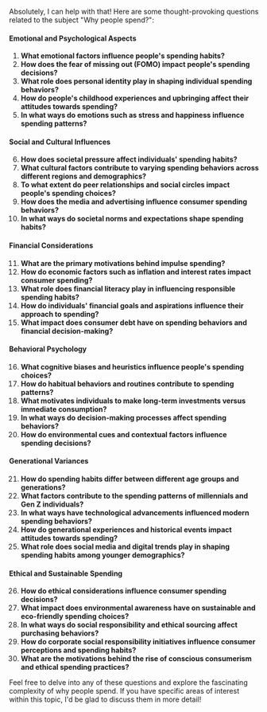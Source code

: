 Absolutely, I can help with that! Here are some thought-provoking questions related to the subject "Why people spend?":

#### Emotional and Psychological Aspects
1. **What emotional factors influence people's spending habits?**
2. **How does the fear of missing out (FOMO) impact people's spending decisions?**
3. **What role does personal identity play in shaping individual spending behaviors?**
4. **How do people's childhood experiences and upbringing affect their attitudes towards spending?**
5. **In what ways do emotions such as stress and happiness influence spending patterns?**

#### Social and Cultural Influences
6. **How does societal pressure affect individuals' spending habits?**
7. **What cultural factors contribute to varying spending behaviors across different regions and demographics?**
8. **To what extent do peer relationships and social circles impact people's spending choices?**
9. **How does the media and advertising influence consumer spending behaviors?**
10. **In what ways do societal norms and expectations shape spending habits?**

#### Financial Considerations
11. **What are the primary motivations behind impulse spending?**
12. **How do economic factors such as inflation and interest rates impact consumer spending?**
13. **What role does financial literacy play in influencing responsible spending habits?**
14. **How do individuals' financial goals and aspirations influence their approach to spending?**
15. **What impact does consumer debt have on spending behaviors and financial decision-making?**

#### Behavioral Psychology
16. **What cognitive biases and heuristics influence people's spending choices?**
17. **How do habitual behaviors and routines contribute to spending patterns?**
18. **What motivates individuals to make long-term investments versus immediate consumption?**
19. **In what ways do decision-making processes affect spending behaviors?**
20. **How do environmental cues and contextual factors influence spending decisions?**

#### Generational Variances
21. **How do spending habits differ between different age groups and generations?**
22. **What factors contribute to the spending patterns of millennials and Gen Z individuals?**
23. **In what ways have technological advancements influenced modern spending behaviors?**
24. **How do generational experiences and historical events impact attitudes towards spending?**
25. **What role does social media and digital trends play in shaping spending habits among younger demographics?**

#### Ethical and Sustainable Spending
26. **How do ethical considerations influence consumer spending decisions?**
27. **What impact does environmental awareness have on sustainable and eco-friendly spending choices?**
28. **In what ways do social responsibility and ethical sourcing affect purchasing behaviors?**
29. **How do corporate social responsibility initiatives influence consumer perceptions and spending habits?**
30. **What are the motivations behind the rise of conscious consumerism and ethical spending practices?**

Feel free to delve into any of these questions and explore the fascinating complexity of why people spend. If you have specific areas of interest within this topic, I'd be glad to discuss them in more detail!
